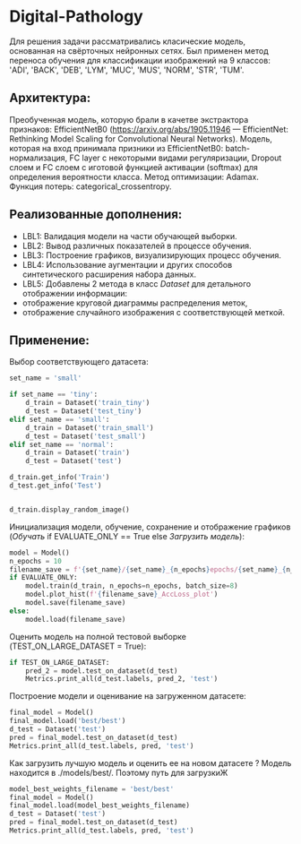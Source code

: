 # Digital-Pathology

Для решения задачи рассматривались класические модель, основанная на свёрточных нейронных сетях. Был применен метод переноса обучения для классификации изображений на 9 классов: 'ADI', 'BACK', 'DEB', 'LYM', 'MUC', 'MUS', 'NORM', 'STR', 'TUM'.

## Архитектура:
Преобученная модель, которую брали в качетве экстрактора признаков: EfficientNetB0 (https://arxiv.org/abs/1905.11946 — EfficientNet: Rethinking Model Scaling for Convolutional Neural Networks).
Модель, которая на вход принимала призники из EfficientNetB0: batch-нормализация, FC layer с некоторыми видами регуляризации, Dropout слоем и FC слоем с иготовой функцией активации (softmax) для определения вероятности класса.
Метод оптимизации: Adamax.
Функция потерь: categorical_crossentropy.

## Реализованные дополнения:
  * LBL1: Валидация модели на части обучающей выборки.
  * LBL2: Вывод различных показателей в процессе обучения.
  * LBL3: Построение графиков, визуализирующих процесс обучения.
  * LBL4: Использование аугментации и других способов синтетического расширения набора данных.
  * LBL5: Добавлены 2 метода в класс _Dataset_ для детального отображении информации:
   * отображение круговой диаграммы распределения меток,
   * отображение случайного изображения с соответствующей меткой.

## Применение:

Выбор соответствующего датасета:
```python
set_name = 'small'

if set_name == 'tiny':
    d_train = Dataset('train_tiny')
    d_test = Dataset('test_tiny')
elif set_name == 'small':
    d_train = Dataset('train_small')
    d_test = Dataset('test_small')
elif set_name == 'normal':
    d_train = Dataset('train')
    d_test = Dataset('test')

d_train.get_info('Train')
d_test.get_info('Test')


d_train.display_random_image()
```

Инициализация модели, обучение, сохранение и отображение графиков (_Обучать_ if EVALUATE_ONLY == True else _Загрузить модель_):
```python
model = Model()
n_epochs = 10
filename_save = f'{set_name}/{set_name}_{n_epochs}epochs/{set_name}_{n_epochs}epochs'
if EVALUATE_ONLY:
    model.train(d_train, n_epochs=n_epochs, batch_size=8)
    model.plot_hist(f'{filename_save}_AccLoss_plot')
    model.save(filename_save)
else:
    model.load(filename_save)
```

Оценить модель на полной тестовой выборке (TEST_ON_LARGE_DATASET = True): 
```python
if TEST_ON_LARGE_DATASET:
    pred_2 = model.test_on_dataset(d_test)
    Metrics.print_all(d_test.labels, pred_2, 'test')
```

Построение модели и оценивание на загруженном датасете: 
```python
final_model = Model()
final_model.load('best/best')
d_test = Dataset('test')
pred = final_model.test_on_dataset(d_test)
Metrics.print_all(d_test.labels, pred, 'test')
```

Как загрузить лучшую модель и оценить ее на новом датасете ? Модель находится в ./models/best/. Поэтому путь для загрузкиЖ
```python
model_best_weights_filename = 'best/best'
final_model = Model()
final_model.load(model_best_weights_filename)
d_test = Dataset('test')
pred = final_model.test_on_dataset(d_test)
Metrics.print_all(d_test.labels, pred, 'test')
```
